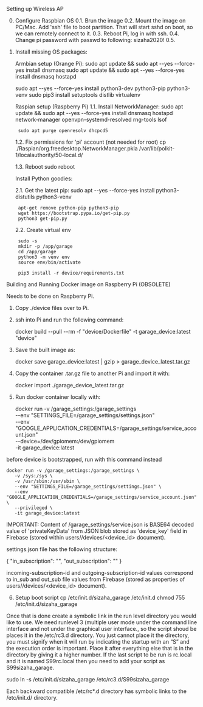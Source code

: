 Setting up Wireless AP

0. Configure Raspbian OS
    0.1. Brun the image
    0.2. Mount the image on PC/Mac. Add 'ssh' file to boot partition. That will start sshd on boot, so we can remotely connect to it.
    0.3. Reboot Pi, log in with ssh.
    0.4. Change pi password with
        passwd
      to following: sizaha2020!
    0.5. 

1. Install missing OS packages:

     Armbian setup (Orange Pi):
    sudo apt update && sudo apt --yes --force-yes install dnsmasq
     sudo apt update && sudo apt --yes --force-yes install dnsmasq hostapd

    sudo apt --yes --force-yes install python3-dev python3-pip python3-venv
    sudo pip3 install setuptools distlib virtualenv

     Raspian setup (Raspberry Pi)
    1.1. Install NetworkManager:
       sudo apt update && sudo apt --yes --force-yes install dnsmasq hostapd \
            network-manager openvpn-systemd-resolved rng-tools lsof

        sudo apt purge openresolv dhcpcd5

    1.2. Fix permissions for 'pi' account (not needed for root)
       cp ./Raspian/org.freedesktop.NetworkManager.pkla /var/lib/polkit-1/localauthority/50-local.d/

    1.3. Reboot
       sudo reboot

     Install Python goodies:
    
    2.1. Get the latest pip:
        sudo apt --yes --force-yes install python3-distutils python3-venv

        apt-get remove python-pip python3-pip
        wget https://bootstrap.pypa.io/get-pip.py
        python3 get-pip.py
    
    2.2. Create virtual env

        sudo -s
        mkdir -p /app/garage
        cd /app/garage
        python3 -m venv env
        source env/bin/activate

        pip3 install -r device/requirements.txt


Building and Running Docker image on Raspberry Pi (OBSOLETE)

Needs to be done on Raspberry Pi. 

1. Copy ./device files over to Pi.

2. ssh into Pi and run the following command:

    docker build --pull --rm -f "device/Dockerfile" -t garage_device:latest "device"

3. Save the built image as:

    docker save garage_device:latest | gzip > garage_device_latest.tar.gz

4. Copy the container .tar.gz file to another Pi and import it with:

    docker import ./garage_device_latest.tar.gz

5. Run docker container locally with:

    docker run -v /garage_settings:/garage_settings \
       --env "SETTINGS_FILE=/garage_settings/settings.json" \
       --env "GOOGLE_APPLICATION_CREDENTIALS=/garage_settings/service_account.json" \
       --device=/dev/gpiomem:/dev/gpiomem \
       -it garage_device:latest

before device is bootstrapped, run with this command instead

    docker run -v /garage_settings:/garage_settings \
       -v /sys:/sys \
       -v /usr/sbin:/usr/sbin \
       --env "SETTINGS_FILE=/garage_settings/settings.json" \
       --env "GOOGLE_APPLICATION_CREDENTIALS=/garage_settings/service_account.json" \
       --privileged \
       -it garage_device:latest

IMPORTANT: Content of /garage_settings/service.json is BASE64 decoded value of 'privateKeyData' from JSON blob stored as 'device_key' field in
Firebase (stored within users/<user-email>/devices/<device_id> document).

settings.json file has the following structure:

{
  "in_subscription": "<incoming-subscription-id>",
  "out_subscription": "<outgoing-subscription-id>"
}

incoming-subscription-id and outgoing-subscription-id values correspond to in_sub and out_sub file values from
Firebase (stored as properties of users/<user-email>/devices/<device_id> document).


6. Setup boot script
    cp <project>/etc/init.d/sizaha_garage <device>/etc/init.d
    chmod 755 /etc/init.d/sizaha_garage

Once that is done create a symbolic link in the run level directory you would like to use. We need runlevel 3 (multiple user mode under the command line interface and not under the graphical user interface., so the script shoud be places it in the /etc/rc3.d directory. You just cannot place it the directory, you must signify when it will run by indicating the startup with an “S” and the execution order is important. Place it after everything else that is in the directory by giving it a higher number. If the last script to be run is rc.local and it is named S99rc.local then you need to add your script as S99sizaha_garage.

   sudo ln -s /etc/init.d/sizaha_garage /etc/rc3.d/S99sizaha_garage

Each backward compatible /etc/rc*.d directory has symbolic links to the /etc/init.d/ directory.


